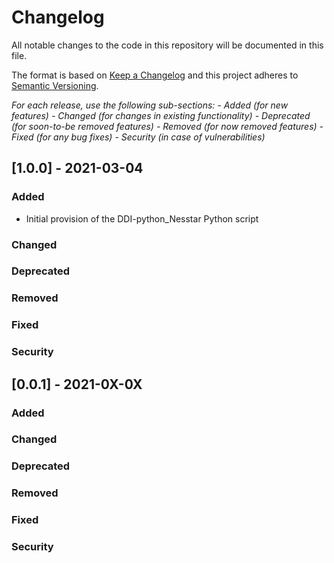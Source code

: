# Changelog

All notable changes to the code in this repository will be documented in this file.

The format is based on [Keep a Changelog](http://keepachangelog.com/en/1.0.0/) and this project adheres to [Semantic Versioning](http://semver.org/spec/v2.0.0.html).

*For each release, use the following sub-sections:*
*- Added (for new features)*
*- Changed (for changes in existing functionality)*
*- Deprecated (for soon-to-be removed features)*
*- Removed (for now removed features)*
*- Fixed (for any bug fixes)*
*- Security (in case of vulnerabilities)*

## [1.0.0] - 2021-03-04

### Added
- Initial provision of the DDI-python_Nesstar Python script

### Changed

### Deprecated

### Removed

### Fixed

### Security

## [0.0.1] - 2021-0X-0X

### Added

### Changed

### Deprecated

### Removed

### Fixed

### Security
